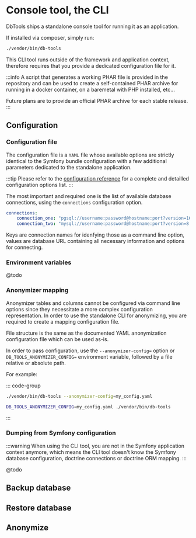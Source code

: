 # Console tool, the CLI

DbTools ships a standalone console tool for running it as an application.

If installed via composer, simply run:

```sh
./vendor/bin/db-tools
```

This CLI tool runs outside of the framework and application context, therefore requires
that you provide a dedicated configuration file for it.

:::info
A script that generates a working PHAR file is provided in the repository and can be
used to create a self-contained PHAR archive for running in a docker container, on
a baremetal with PHP installed, etc...

Future plans are to provide an official PHAR archive for each stable release.
:::

## Configuration

### Configuration file

The configuration file is a `YAML` file whose available options are strictly identical
to the Symfony bundle configuration with a few additional parameters dedicated to the
standalone application.

:::tip
Please refer to the [configuration reference](configuration/reference) for a complete
and detailled configuration options list.
:::

The most important and required one is the list of available database connections,
using the `connections` configuration option.

```yaml [Standalone]
connections:
    connection_one: "pgsql://username:password@hostname:port?version=16.0&other_option=..."
    connection_two: "mysql://username:password@hostname:port?version=8.1&other_option=..."
```

Keys are connection names for idenfying those as a command line option, values are
database URL containing all necessary information and options for connecting.

### Environment variables

@todo

### Anonymizer mapping

Anonymizer tables and columns cannot be configured via command line options since
they necessitate a more complex configuration representation. In order to use the
standalone CLI for anonymizing, you are required to create a mapping configuration
file.

File structure is the same as the documented YAML anonymization configuration file
which can be used as-is.

In order to pass configuration, use the `--anonymizer-config=` option or
`DB_TOOLS_ANONYMIZER_CONFIG=` environment variable, followed by a file relative
or absolute path.

For example:

::: code-group
```sh [Option]
./vendor/bin/db-tools --anonymizer-config=my_config.yaml
```

```sh [Env]
DB_TOOLS_ANONYMIZER_CONFIG=my_config.yaml ./vendor/bin/db-tools
```
:::

### Dumping from Symfony configuration

:::warning
When using the CLI tool, you are not in the Symfony application context anymore,
which means the CLI tool doesn't know the Symfony database configuration, doctrine
connections or doctrine ORM mapping.
:::

@todo

## Backup database



## Restore database


## Anonymize
